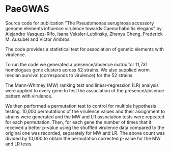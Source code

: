 # PaeGWAS
Source code for publication "The Pseudomonas aeruginosa accessory genome elements influence virulence towards Caenorhabditis elegans" by Alejandro Vasquez-Rifo, Isana Veksler-Lublinsky, Zhenyu Cheng, Frederick M. Ausubel and Victor Ambros.


The code provides a statistical test for association of genetic elements with virulence.

To run the code we generated a presence/absence matrix for 11,731 homologues gene clusters across 52 strains. We also supplied worm median survival (corresponds to virulence) for the 52 strains.

The Mann-Whitney (MW) ranking test and linear-regression (LR) analysis were applied to every gene to test the association of the presence/absence pattern with virulence.

We then performed a permutation test to control for multiple hypothesis testing. 10,000 permutations of the virulence values and their assignment to strains were generated and the MW and LR association tests were repeated for each permutation. Then, for each gene the number of times that it received a better p-value using the shuffled virulence data compared to the original one was recorded, separately for MW and LR. The above count was divided by 10,000 to obtain the permutation corrected p-value for the MW and LR tests.
